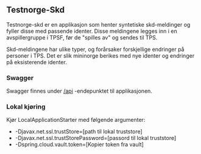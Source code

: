 ## Testnorge-Skd
Testnorge-skd er en applikasjon som henter syntetiske skd-meldinger og fyller disse med passende identer. Disse meldingene legges inn i en avspillergruppe i TPSF, før de "spilles av" og sendes til TPS.

Skd-meldingene har ulike typer, og forårsaker forskjellige endringer på personer i TPS. Det er slik mininorge berikes med nye identer og endringer på eksisterende identer.

### Swagger
Swagger finnes under [/api](https://testnorge-skd.nais.preprod.local/api) -endepunktet til applikasjonen.

### Lokal kjøring
Kjør LocalApplicationStarter med følgende argumenter:
 - -Djavax.net.ssl.trustStore=[path til lokal truststore]
 - -Djavax.net.ssl.trustStorePassword=[passord til lokal truststore]
 - -Dspring.cloud.vault.token=[Kopier token fra vault]